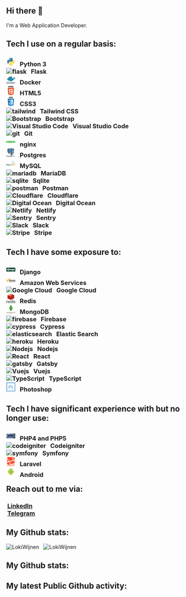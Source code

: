 <h2>Hi there 👋</h2>

I'm a Web Application Developer.



<h2>Tech I use on a regular basis:</h2>

<h3>
    <img src="https://raw.githubusercontent.com/devicons/devicon/master/icons/python/python-original.svg" alt="python" width="25" height="25" />&nbsp;&nbsp; Python 3
    <br /><img src="https://www.vectorlogo.zone/logos/pocoo_flask/pocoo_flask-icon.svg" alt="flask" width="25" height="25" />&nbsp;&nbsp; Flask
    <br /><img src="https://raw.githubusercontent.com/devicons/devicon/master/icons/docker/docker-original-wordmark.svg" alt="docker" width="25" height="25" />&nbsp;&nbsp; Docker
    <br /><img src="https://raw.githubusercontent.com/devicons/devicon/master/icons/html5/html5-original-wordmark.svg" alt="html5" width="25" height="25" />&nbsp;&nbsp; HTML5
    <br /><img src="https://raw.githubusercontent.com/devicons/devicon/master/icons/css3/css3-original-wordmark.svg" alt="css3" width="25" height="25" />&nbsp;&nbsp; CSS3
    <br /><img src="https://www.vectorlogo.zone/logos/tailwindcss/tailwindcss-icon.svg" alt="tailwind" width="25" height="25" />&nbsp;&nbsp; Tailwind CSS
    <br /><img src="https://www.vectorlogo.zone/logos/getbootstrap/getbootstrap-icon.svg" alt="Bootstrap" width="25" height="25" />&nbsp;&nbsp; Bootstrap
    <br /><img src="https://www.vectorlogo.zone/logos/visualstudio_code/visualstudio_code-icon.svg" alt="Visual Studio Code" width="25" height="25" />&nbsp;&nbsp; Visual Studio Code
    <br /><img src="https://www.vectorlogo.zone/logos/git-scm/git-scm-icon.svg" alt="git" width="25" height="25" />&nbsp;&nbsp; Git
    <br /><img src="https://raw.githubusercontent.com/devicons/devicon/master/icons/nginx/nginx-original.svg" alt="nginx" width="25" height="25" />&nbsp;&nbsp; nginx
    <br /><img src="https://raw.githubusercontent.com/devicons/devicon/master/icons/postgresql/postgresql-original-wordmark.svg" alt="postgresql" width="25" height="25" />&nbsp;&nbsp; Postgres
    <br /><img src="https://raw.githubusercontent.com/devicons/devicon/master/icons/mysql/mysql-original-wordmark.svg" alt="mysql" width="25" height="25" />&nbsp;&nbsp; MySQL
    <br /><img src="https://www.vectorlogo.zone/logos/mariadb/mariadb-icon.svg" alt="mariadb" width="25" height="25" />&nbsp;&nbsp; MariaDB
    <br /><img src="https://www.vectorlogo.zone/logos/sqlite/sqlite-icon.svg" alt="sqlite" width="25" height="25" />&nbsp;&nbsp; Sqlite
    <br /><img src="https://www.vectorlogo.zone/logos/getpostman/getpostman-icon.svg" alt="postman" width="25" height="25" />&nbsp;&nbsp; Postman
    <br /><img src="https://www.vectorlogo.zone/logos/cloudflare/cloudflare-icon.svg" alt="Cloudflare" width="25" height="25" />&nbsp;&nbsp; Cloudflare
    <br /><img src="https://www.vectorlogo.zone/logos/digitalocean/digitalocean-icon.svg" alt="Digital Ocean" width="25" height="25" />&nbsp;&nbsp; Digital Ocean
    <br /><img src="https://www.vectorlogo.zone/logos/netlify/netlify-icon.svg" alt="Netlify" width="25" height="25" />&nbsp;&nbsp; Netlify
    <br /><img src="https://www.vectorlogo.zone/logos/sentryio/sentryio-icon.svg" alt="Sentry" width="25" height="25" />&nbsp;&nbsp; Sentry
    <br /><img src="https://www.vectorlogo.zone/logos/slack/slack-icon.svg" alt="Slack" width="25" height="25" />&nbsp;&nbsp; Slack
    <br /><img src="https://www.vectorlogo.zone/logos/stripe/stripe-icon.svg" alt="Stripe" width="25" height="25" />&nbsp;&nbsp; Stripe
</h3>



<h2>Tech I have some exposure to:</h2>

<h3>
    <img src="https://raw.githubusercontent.com/devicons/devicon/master/icons/django/django-original.svg" alt="django" width="25" height="25" />&nbsp;&nbsp; Django
    <br /><img src="https://raw.githubusercontent.com/devicons/devicon/master/icons/amazonwebservices/amazonwebservices-original-wordmark.svg" alt="aws" width="25" height="25" />&nbsp;&nbsp; Amazon Web Services
    <br /><img src="https://www.vectorlogo.zone/logos/google_cloud/google_cloud-icon.svg" alt="Google Cloud" width="25" height="25" />&nbsp;&nbsp; Google Cloud
    <br /><img src="https://raw.githubusercontent.com/devicons/devicon/master/icons/redis/redis-original-wordmark.svg" alt="redis" width="25" height="25" />&nbsp;&nbsp; Redis
    <br /><img src="https://raw.githubusercontent.com/devicons/devicon/master/icons/mongodb/mongodb-original-wordmark.svg" alt="mongodb" width="25" height="25" />&nbsp;&nbsp; MongoDB
    <br /><img src="https://www.vectorlogo.zone/logos/firebase/firebase-icon.svg" alt="firebase" width="25" height="25" />&nbsp;&nbsp; Firebase
    <br /><img src="https://raw.githubusercontent.com/simple-icons/simple-icons/6e46ec1fc23b60c8fd0d2f2ff46db82e16dbd75f/icons/cypress.svg" alt="cypress" width="25" height="25" />&nbsp;&nbsp; Cypress
    <br /><img src="https://www.vectorlogo.zone/logos/elastic/elastic-icon.svg" alt="elasticsearch" width="25" height="25" />&nbsp;&nbsp; Elastic Search
    <br /><img src="https://www.vectorlogo.zone/logos/heroku/heroku-icon.svg" alt="heroku" width="25" height="25" />&nbsp;&nbsp; Heroku
    <br /><img src="https://www.vectorlogo.zone/logos/nodejs/nodejs-icon.svg" alt="Nodejs" width="25" height="25" />&nbsp;&nbsp; Nodejs
    <br /><img src="https://www.vectorlogo.zone/logos/reactjs/reactjs-icon.svg" alt="React" width="25" height="25" />&nbsp;&nbsp; React
    <br /><img src="https://www.vectorlogo.zone/logos/gatsbyjs/gatsbyjs-icon.svg" alt="gatsby" width="25" height="25" />&nbsp;&nbsp; Gatsby
    <br /><img src="https://www.vectorlogo.zone/logos/vuejs/vuejs-icon.svg" alt="Vuejs" width="25" height="25" />&nbsp;&nbsp; Vuejs
    <br /><img src="https://www.vectorlogo.zone/logos/typescriptlang/typescriptlang-icon.svg" alt="TypeScript" width="25" height="25" />&nbsp;&nbsp; TypeScript
    <br /><img src="https://raw.githubusercontent.com/devicons/devicon/master/icons/photoshop/photoshop-line.svg" alt="photoshop" width="25" height="25" />&nbsp;&nbsp; Photoshop
</h3>



<h2>Tech I have significant experience with but no longer use:</h2>

<h3>
    <img src="https://raw.githubusercontent.com/devicons/devicon/master/icons/php/php-original.svg" alt="php" width="25" height="25" />&nbsp;&nbsp; PHP4 and PHP5
    <br /><img src="https://cdn.worldvectorlogo.com/logos/codeigniter.svg" alt="codeigniter" width="25" height="25" />&nbsp;&nbsp; Codeigniter
    <br /><img src="https://symfony.com/logos/symfony_black_03.svg" alt="symfony" width="25" height="25" />&nbsp;&nbsp; Symfony
    <br /><img src="https://raw.githubusercontent.com/devicons/devicon/master/icons/laravel/laravel-plain-wordmark.svg" alt="laravel" width="25" height="25" />&nbsp;&nbsp; Laravel
    <br /><img src="https://raw.githubusercontent.com/devicons/devicon/master/icons/android/android-original-wordmark.svg" alt="android" width="25" height="25" />&nbsp;&nbsp; Android
</h3>



<h2 style="margin-top:1rem">Reach out to me via:</h2>

<h3>
    <ul style="list-style-type:none;margin:0;padding:0 0 0 3px;">
        <li><a href="https://linkedin.com/in/lokiwijnen" target="_blank">LinkedIn</a></li>
        <li><a href="https://t.me/lokiwijnen" target="_blank">Telegram</a></li>
    </ul>
</h3>



<h2>My Github stats:</h2>

<p>
    <img src="https://github-readme-stats.vercel.app/api?username=LokiWijnen&show_icons=true&locale=en" alt="LokiWijnen" width="400" height="160" />&nbsp;&nbsp;
    <img src="https://github-readme-streak-stats.herokuapp.com/?user=LokiWijnen&" alt="LokiWijnen" width="400" height="160" />
</p>



<h2>My Github stats:</h2>

<!--START_SECTION:waka-->
<!--END_SECTION:waka-->



<h2>My latest Public Github activity:</h2>

<!--START_SECTION:activity-->
<!--END_SECTION:activity-->

